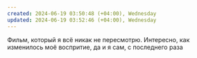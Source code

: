 ```yaml
---
created: 2024-06-19 03:50:48 (+04:00), Wednesday
updated: 2024-06-19 03:52:46 (+04:00), Wednesday
---
```

Фильм, который я всё никак не пересмотрю. Интересно, как изменилось моё воспритие, да и я сам, с последнего раза